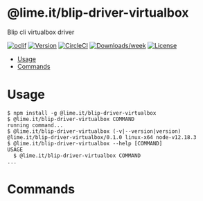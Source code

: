 @lime.it/blip-driver-virtualbox
===============================

Blip cli virtualbox driver

[![oclif](https://img.shields.io/badge/cli-oclif-brightgreen.svg)](https://oclif.io)
[![Version](https://img.shields.io/npm/v/@lime.it/blip-driver-virtualbox.svg)](https://npmjs.org/package/@lime.it/blip-driver-virtualbox)
[![CircleCI](https://circleci.com/gh/lime-it/blip/tree/master.svg?style=shield)](https://circleci.com/gh/lime-it/blip/tree/master)
[![Downloads/week](https://img.shields.io/npm/dw/@lime.it/blip-driver-virtualbox.svg)](https://npmjs.org/package/@lime.it/blip-driver-virtualbox)
[![License](https://img.shields.io/npm/l/@lime.it/blip-driver-virtualbox.svg)](https://github.com/lime-it/blip/blob/master/package.json)

<!-- toc -->
* [Usage](#usage)
* [Commands](#commands)
<!-- tocstop -->
# Usage
<!-- usage -->
```sh-session
$ npm install -g @lime.it/blip-driver-virtualbox
$ @lime.it/blip-driver-virtualbox COMMAND
running command...
$ @lime.it/blip-driver-virtualbox (-v|--version|version)
@lime.it/blip-driver-virtualbox/0.1.0 linux-x64 node-v12.18.3
$ @lime.it/blip-driver-virtualbox --help [COMMAND]
USAGE
  $ @lime.it/blip-driver-virtualbox COMMAND
...
```
<!-- usagestop -->
# Commands
<!-- commands -->

<!-- commandsstop -->
